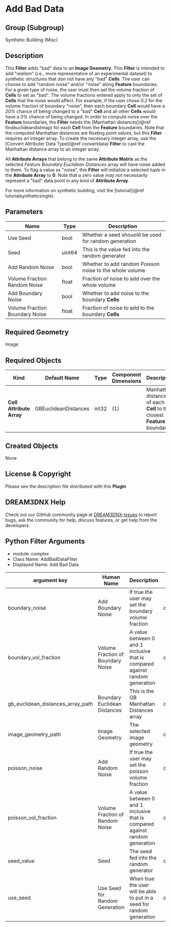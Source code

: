 # Add Bad Data

## Group (Subgroup)

Synthetic Building (Misc)

## Description

This **Filter** adds "bad" data to an **Image Geometry**.  This **Filter** is intended to add "realism" (i.e., more representative of an experimental dataset) to synthetic structures that don not have any "bad" **Cells**.  The user can choose to add "random noise" and/or "noise" along **Feature** boundaries. For a given type of noise, the user must then set the volume fraction of **Cells** to set as "bad".  The volume fractions entered apply to only the set of **Cells** that the noise would affect.  For example, if the user chose *0.2* for the volume fraction of boundary "noise", then each boundary **Cell** would have a *20%* chance of being changed to a "bad" **Cell** and all other **Cells** would have a *0%* chance of being changed. In order to compute noise over the **Feature** boundaries, the **Filter** needs the [Manhattan distances](@ref findeuclideandistmap) for each **Cell** from the **Feature** boundaries. Note that the computed Manhattan distances are floating point values, but this **Filter** requires an integer array. To create the necessary integer array, use the [Convert Attributer Data Type](@ref convertdata) **Filter** to cast the Manhattan distance array to an integer array.

All **Attribute Arrays** that belong to the same **Attribute Matrix** as the selected *Feature Boundary Euclidean Distances* array will have noise added to them. To flag a value as "noise", this **Filter** will initialize a selected *tuple* in the **Attribute Array** to **0**. Note that a zero value *may not* necessarily represent a "bad" data point in any kind of **Attribute Array**.

For more information on synthetic building, visit the [tutorial](@ref tutorialsyntheticsingle).

## Parameters

| Name | Type | Description |
|------|------| ----------- |
| Use Seed | bool | Whether a seed shouold be used for random generation |
| Seed | uint64 | This is the value fed into the random generator |
| Add Random Noise | bool | Whether to add random Poisson noise to the whole volume |
| Volume Fraction Random Noise | float | Fraction of noise to add over the whole volume |
| Add Boundary Noise | bool | Whether to add noise to the boundary **Cells** |
| Volume Fraction Boundary Noise | float | Fraction of noise to add to the boundary **Cells** |

## Required Geometry

Image

## Required Objects

| Kind | Default Name | Type | Component Dimensions | Description |
|------|--------------|------|----------------------|-------------|
| **Cell Attribute Array** | GBEuclideanDistances | int32 | (1) | Manhattan distances of each **Cell** to the closest **Feature** boundary |

## Created Objects

None

## License & Copyright

Please see the description file distributed with this **Plugin**

## DREAM3DNX Help

Check out our GitHub community page at [DREAM3DNX-Issues](https://github.com/BlueQuartzSoftware/DREAM3DNX-Issues) to report bugs, ask the community for help, discuss features, or get help from the developers.

## Python Filter Arguments

+ module: complex
+ Class Name: AddBadDataFilter
+ Displayed Name: Add Bad Data

| argument key | Human Name | Description | Parameter Type |
|--------------|------------|-------------|----------------|
| boundary_noise | Add Boundary Noise | If true the user may set the boundary volume fraction | complex.BoolParameter |
| boundary_vol_fraction | Volume Fraction of Boundary Noise | A value between 0 and 1 inclusive that is compared against random generation | complex.Float32Parameter |
| gb_euclidean_distances_array_path | Boundary Euclidean Distances | This is the GB Manhattan Distances array | complex.ArraySelectionParameter |
| image_geometry_path | Image Geometry | The selected image geometry | complex.GeometrySelectionParameter |
| poisson_noise | Add Random Noise | If true the user may set the poisson volume fraction | complex.BoolParameter |
| poisson_vol_fraction | Volume Fraction of Random Noise | A value between 0 and 1 inclusive that is compared against random generation | complex.Float32Parameter |
| seed_value | Seed | The seed fed into the random generator | complex.UInt64Parameter |
| use_seed | Use Seed for Random Generation | When true the user will be able to put in a seed for random generation | complex.BoolParameter |

